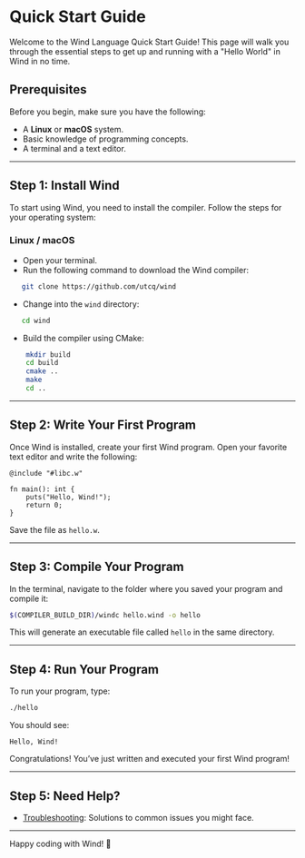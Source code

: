 # Quick Start Guide

Welcome to the Wind Language Quick Start Guide! This page will walk you through the essential steps to get up and running with a "Hello World" in Wind in no time.

## Prerequisites

Before you begin, make sure you have the following:

- A **Linux** or **macOS** system.
- Basic knowledge of programming concepts.
- A terminal and a text editor.

---

## Step 1: Install Wind

To start using Wind, you need to install the compiler. Follow the steps for your operating system:

### Linux / macOS

* Open your terminal.
* Run the following command to download the Wind compiler:

```bash
   git clone https://github.com/utcq/wind
```

* Change into the `wind` directory:

```bash
   cd wind
```

* Build the compiler using CMake:

```bash
    mkdir build
    cd build
    cmake ..
    make
    cd ..
```

---

## Step 2: Write Your First Program

Once Wind is installed, create your first Wind program. Open your favorite text editor and write the following:

```wind
@include "#libc.w"

fn main(): int {
    puts("Hello, Wind!");
    return 0;
}
```

Save the file as `hello.w`.

---

## Step 3: Compile Your Program

In the terminal, navigate to the folder where you saved your program and compile it:

```bash
$(COMPILER_BUILD_DIR)/windc hello.wind -o hello
```

This will generate an executable file called `hello` in the same directory.

---

## Step 4: Run Your Program

To run your program, type:

```bash
./hello
```

You should see:

```
Hello, Wind!
```


Congratulations! You’ve just written and executed your first Wind program!

---

## Step 5: Need Help?

- [Troubleshooting](../help.md): Solutions to common issues you might face.

---

Happy coding with Wind! 🎉